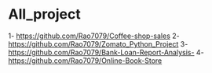# All_project
1- https://github.com/Rao7079/Coffee-shop-sales
2-https://github.com/Rao7079/Zomato_Python_Project
  3-https://github.com/Rao7079/Bank-Loan-Report-Analysis-
 4- https://github.com/Rao7079/Online-Book-Store
